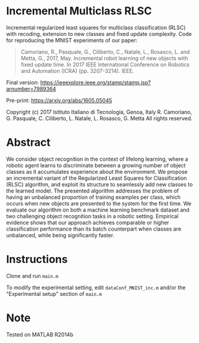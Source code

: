 # Incremental Multiclass RLSC
Incremental regularized least squares for multiclass classification (RLSC) with recoding, extension to new classes and fixed update complexity.
Code for reproducing the MNIST experiments of our paper:

>Camoriano, R., Pasquale, G., Ciliberto, C., Natale, L., Rosasco, L. and Metta, G., 2017, May. Incremental robot learning of new objects with fixed update time. In 2017 IEEE International Conference on Robotics and Automation (ICRA) (pp. 3207-3214). IEEE.

Final version: https://ieeexplore.ieee.org/stamp/stamp.jsp?arnumber=7989364

Pre-print: https://arxiv.org/abs/1605.05045

Copyright (c) 2017
Istituto Italiano di Tecnologia, Genoa, Italy
R. Camoriano, G. Pasquale, C. Ciliberto, L. Natale, L. Rosasco, G. Metta
All rights reserved.



# Abstract
   We consider object recognition in the context of lifelong learning, where a robotic agent learns to discriminate between a growing number of object classes as it accumulates experience about the environment. We propose an incremental variant of the Regularized Least Squares for Classification (RLSC) algorithm, and exploit its structure to seamlessly add new classes to the learned model. The presented algorithm addresses the problem of having an unbalanced proportion of training examples per class, which occurs when new objects are presented to the system for the first time. 
   We evaluate our algorithm on both a machine learning benchmark dataset and two challenging object recognition tasks in a robotic setting. Empirical evidence shows that our approach achieves comparable or higher classification performance than its batch counterpart when classes are unbalanced, while being significantly faster.

# Instructions
Clone and run `main.m`

To modify the experimental setting, edit `dataConf_MNIST_inc.m` and/or the "Experimental setup" section of `main.m`

# Note
Tested on MATLAB R2014b
